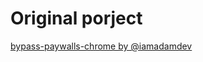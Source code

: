 # Original porject

[bypass-paywalls-chrome by @iamadamdev](https://github.com/iamadamdev/bypass-paywalls-chrome) 
